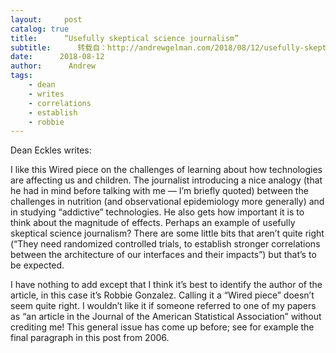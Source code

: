 ```yaml
---
layout:     post
catalog: true
title:      “Usefully skeptical science journalism”
subtitle:      转载自：http://andrewgelman.com/2018/08/12/usefully-skeptical-science-journalism/
date:      2018-08-12
author:      Andrew
tags:
    - dean
    - writes
    - correlations
    - establish
    - robbie
---
```





Dean Eckles writes:

> 
I like this Wired piece on the challenges of learning about how technologies are affecting us and children.
The journalist introducing a nice analogy (that he had in mind before talking with me — I’m briefly quoted) between the challenges in nutrition (and observational epidemiology more generally) and in studying “addictive” technologies.
He also gets how important it is to think about the magnitude of effects.
Perhaps an example of usefully skeptical science journalism? There are some little bits that aren’t quite right (“They need randomized controlled trials, to establish stronger correlations between the architecture of our interfaces and their impacts”) but that’s to be expected.


I have nothing to add except that I think it’s best to identify the author of the article, in this case it’s Robbie Gonzalez. Calling it a “Wired piece” doesn’t seem quite right. I wouldn’t like it if someone referred to one of my papers as “an article in the Journal of the American Statistical Association” without crediting me! This general issue has come up before; see for example the final paragraph in this post from 2006.



